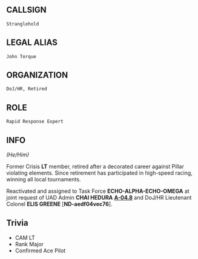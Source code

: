 ## CALLSIGN

	Stranglehold

## LEGAL ALIAS

	John Torque

## ORGANIZATION

	DoJ/HR, Retired

## ROLE

	Rapid Response Expert

## INFO

*(He/Him)*

Former Crisis **LT** member, retired after a decorated career against Pillar violating elements.  Since retirement has participated in high-speed racing, winning all local tournaments.

Reactivated and assigned to Task Force **ECHO-ALPHA-ECHO-OMEGA** at joint request of UAD Admin **CHAI HEDURA** [**A-04.8**]("Test") and DoJ/HR Lieutenant Colonel **ELIS GREENE** [**ND-aedf04vec76**].

## Trivia
- CAM LT
- Rank Major
- Confirmed Ace Pilot